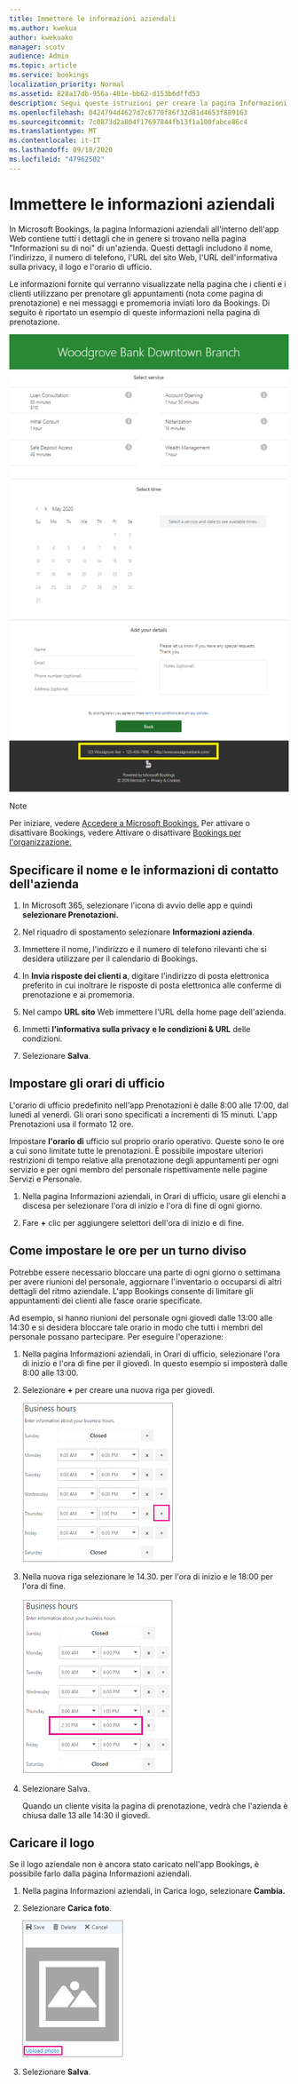 ```yaml
---
title: Immettere le informazioni aziendali
ms.author: kwekua
author: kwekuako
manager: scotv
audience: Admin
ms.topic: article
ms.service: bookings
localization_priority: Normal
ms.assetid: 828a17db-956a-401e-bb62-d153b6dffd53
description: Segui queste istruzioni per creare la pagina Informazioni su di Noi, inclusi nome dell'azienda, indirizzo, numero di telefono, URL del sito Web, logo e orario di ufficio in Microsoft Bookings.
ms.openlocfilehash: 0424794d4627d7c6770f86f32d81d4653f889163
ms.sourcegitcommit: 7c0873d2a804f17697844fb13f1a100fabce86c4
ms.translationtype: MT
ms.contentlocale: it-IT
ms.lasthandoff: 09/18/2020
ms.locfileid: "47962502"
---
```

# <a name="enter-your-business-information"></a>Immettere le informazioni aziendali

In Microsoft Bookings, la pagina Informazioni aziendali all'interno dell'app Web contiene tutti i dettagli che in genere si trovano nella pagina "Informazioni su di noi" di un'azienda. Questi dettagli includono il nome, l'indirizzo, il numero di telefono, l'URL del sito Web, l'URL dell'informativa sulla privacy, il logo e l'orario di ufficio.

Le informazioni fornite qui verranno visualizzate nella pagina che i clienti e i clienti utilizzano per prenotare gli appuntamenti (nota come pagina di prenotazione) e nei messaggi e promemoria inviati loro da Bookings. Di seguito è riportato un esempio di queste informazioni nella pagina di prenotazione.

   ![Immagine dell'esempio di pagina Informazioni aziendali in Microsoft Bookings](../media/bookings-business-info.png)

> [!NOTE]
> Per iniziare, vedere [Accedere a Microsoft Bookings.](get-access.md) Per attivare o disattivare Bookings, vedere Attivare o disattivare [Bookings per l'organizzazione.](turn-bookings-on-or-off.md)

## <a name="provide-business-name-and-contact-information"></a>Specificare il nome e le informazioni di contatto dell'azienda

1. In Microsoft 365, selezionare l'icona di avvio delle app e quindi **selezionare Prenotazioni.**

1. Nel riquadro di spostamento selezionare **Informazioni azienda**.

1. Immettere il nome, l'indirizzo e il numero di telefono rilevanti che si desidera utilizzare per il calendario di Bookings.

1. In **Invia risposte dei clienti a**, digitare l'indirizzo di posta elettronica preferito in cui inoltrare le risposte di posta elettronica alle conferme di prenotazione e ai promemoria.

1. Nel campo **URL sito** Web immettere l'URL della home page dell'azienda.

1. Immetti **l'informativa sulla privacy** **e le condizioni & URL** delle condizioni.

1. Selezionare **Salva**.

## <a name="set-your-business-hours"></a>Impostare gli orari di ufficio

L'orario di ufficio predefinito nell'app Prenotazioni è dalle 8:00 alle 17:00, dal lunedì al venerdì. Gli orari sono specificati a incrementi di 15 minuti. L'app Prenotazioni usa il formato 12 ore.

Impostare **l'orario di** ufficio sul proprio orario operativo. Queste sono le ore a cui sono limitate tutte le prenotazioni. È possibile impostare ulteriori restrizioni di tempo relative alla prenotazione degli appuntamenti per ogni servizio e per ogni membro del personale rispettivamente nelle pagine Servizi e Personale.

1. Nella pagina Informazioni aziendali, in Orari di ufficio, usare gli elenchi a discesa per selezionare l'ora di inizio e l'ora di fine di ogni giorno.

1. Fare **+** clic per aggiungere selettori dell'ora di inizio e di fine.

## <a name="how-to-set-hours-for-a-split-shift"></a>Come impostare le ore per un turno diviso

Potrebbe essere necessario bloccare una parte di ogni giorno o settimana per avere riunioni del personale, aggiornare l'inventario o occuparsi di altri dettagli del ritmo aziendale. L'app Bookings consente di limitare gli appuntamenti dei clienti alle fasce orarie specificate.

Ad esempio, si hanno riunioni del personale ogni giovedì dalle 13:00 alle 14:30 e si desidera bloccare tale orario in modo che tutti i membri del personale possano partecipare. Per eseguire l'operazione:

1. Nella pagina Informazioni aziendali, in Orari di ufficio, selezionare l'ora di inizio e l'ora di fine per il giovedì. In questo esempio si imposterà dalle 8:00 alle 13:00.

1. Selezionare **+** per creare una nuova riga per giovedì.

   ![Immagine dell'interfaccia utente per l'orario di ufficio](../media/bookings-split-shift.png)

1. Nella nuova riga selezionare le 14.30. per l'ora di inizio e le 18:00 per l'ora di fine.

   ![Immagine dell'interfaccia utente per l'orario di ufficio con l'aggiunta di ore](../media/bookings-split-shift-hours.png)

1. Selezionare Salva.

    Quando un cliente visita la pagina di prenotazione, vedrà che l'azienda è chiusa dalle 13 alle 14:30 il giovedì.

## <a name="upload-your-logo"></a>Caricare il logo

Se il logo aziendale non è ancora stato caricato nell'app Bookings, è possibile farlo dalla pagina Informazioni aziendali.

1. Nella pagina Informazioni aziendali, in Carica logo, selezionare **Cambia.**

1. Selezionare **Carica foto**.

   ![Immagine del pulsante Carica foto](../media/bookings-upload-photo.png)

1. Selezionare **Salva**.
